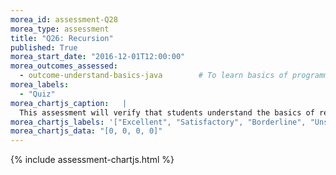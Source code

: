 ```yaml
---
morea_id: assessment-Q28
morea_type: assessment
title: "Q26: Recursion"
published: True
morea_start_date: "2016-12-01T12:00:00"
morea_outcomes_assessed: 
  - outcome-understand-basics-java        # To learn basics of programming with a modern programming language, Java.
morea_labels: 
  - "Quiz"
morea_chartjs_caption:   |
  This assessment will verify that students understand the basics of recursion.
morea_chartjs_labels: '["Excellent", "Satisfactory", "Borderline", "Unsatisfactory"]'
morea_chartjs_data: "[0, 0, 0, 0]"
---
```


{%  include assessment-chartjs.html  %}

